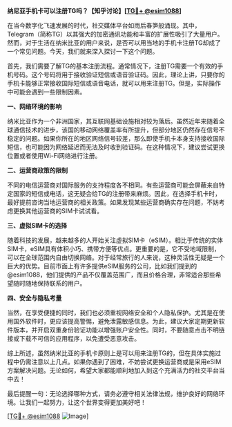 **纳尼亚手机卡可以注册TG吗？【知乎讨论】[[TG💪+ @esim1088](https://t.me/s/esim1088)]**

在当今数字化飞速发展的时代，社交媒体平台如雨后春笋般涌现。其中，Telegram（简称TG）以其强大的加密通讯功能和丰富的扩展性吸引了大量用户。然而，对于生活在纳米比亚的用户来说，是否可以用当地的手机卡注册TG却成了一个常见问题。今天，我们就来深入探讨一下这个问题。

首先，我们需要了解TG的基本注册流程。通常情况下，注册TG需要一个有效的手机号码。这个号码将用于接收验证短信或语音验证码。因此，理论上讲，只要你的手机卡能够正常接收国际短信或语音电话，就可以用来注册TG。但是，实际操作中可能会遇到一些限制因素。

**一、网络环境的影响**

纳米比亚作为一个非洲国家，其互联网基础设施相对较为落后。虽然近年来随着全球通信技术的进步，该国的移动网络覆盖率有所提升，但部分地区仍然存在信号不稳定的问题。如果你所在的地区网络信号较差，那么即使手机卡本身支持接收国际短信，也可能因为网络延迟而无法及时收到验证码。在这种情况下，建议尝试更换位置或者使用Wi-Fi网络进行注册。

**二、运营商政策的限制**

不同的电信运营商对国际服务的支持程度各不相同。有些运营商可能会屏蔽来自特定国家的短信或电话，这无疑会给TG的注册带来麻烦。因此，在选择手机卡时，最好提前咨询当地运营商的相关政策。如果发现某些运营商确实存在问题，不妨考虑更换其他运营商的SIM卡试试看。

**三、虚拟SIM卡的选择**

随着科技的发展，越来越多的人开始关注虚拟SIM卡（eSIM）。相比于传统的实体SIM卡，eSIM具有体积小巧、携带方便等优点。更重要的是，它不受地域限制，可以在全球范围内自由切换网络。对于经常旅行的人来说，这种灵活性无疑是一个巨大的优势。目前市面上有许多提供eSIM服务的公司，比如我们提到的@esim1088，他们提供的产品不仅覆盖范围广，而且价格合理，非常适合那些希望随时随地保持联系的用户。

**四、安全与隐私考量**

当然，在享受便捷的同时，我们也必须重视网络安全和个人隐私保护。尤其是在使用国外软件时，更应该提高警惕，避免泄露敏感信息。为此，建议大家定期更新软件版本，并开启双重身份验证功能以增强账户安全性。同时，不要随意点击不明链接或下载不可信的应用程序，以免遭受恶意攻击。

综上所述，虽然纳米比亚的手机卡原则上是可以用来注册TG的，但在具体实施过程中仍需注意以上几点。如果你遇到了困难，不妨尝试更换运营商或是采用eSIM方案解决问题。无论如何，希望大家都能顺利地加入到这个充满活力的社交平台当中去！

最后提醒一句：无论选择哪种方式，请务必遵守相关法律法规，维护良好的网络环境。让我们一起努力，让这个世界变得更加美好吧！

[[TG💪+ @esim1088](https://t.me/s/esim1088) ![Image](https://i.postimg.cc/4NQfJmqS/Snipaste-2025-05-13-00-14-12.png)]